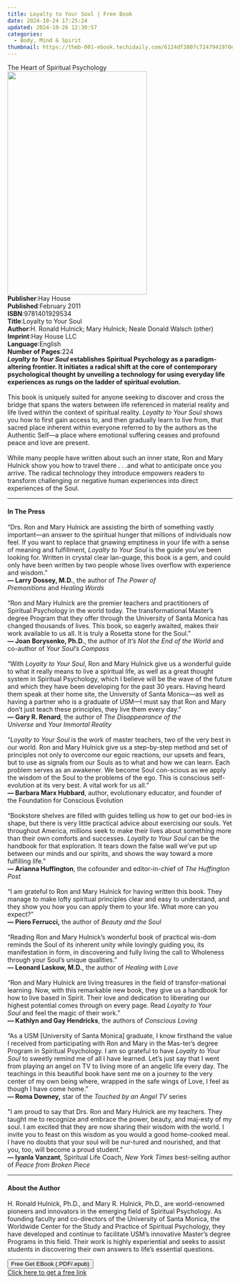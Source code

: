 ```yaml
---
title: Loyalty to Your Soul | Free Book
date: 2024-10-24 17:25:24
updated: 2024-10-26 12:30:57
categories:
  - Body, Mind & Spirit
thumbnail: https://thmb-001-ebook.techidaily.com/6124df3807c7247941970e716d20666bb338e33acce329db13503cba434f6c5b.jpg
---
```

<main id="book-container">
  <div class="flex flex-col">
    <div class="book-brief flex-1 py-6 px-4 sm:p-6 md:py-10 md:px-8">
      <!-- brief-->
      <div class="book-brief-main">The Heart of Spiritual Psychology</div>
    </div>
    <div
      class="book-meta-info flex-1 grid gap-4 col-start-1 col-end-3 row-start-1 sm:mb-6 sm:grid-cols-4 lg:gap-6 lg:col-start-2 lg:row-end-6 lg:row-span-6 lg:mb-0"
    >
      <div
        class="book-meta-info-left place-content-center mt-4 p-4 text-sm leading-6 col-start-2 col-span-2 dark:text-slate-400"
      >
        <img
          class="w-full h-500 object-cover rounded-lg sm:h-255 sm:col-span-2 lg:col-span-full"
          src="https://img-001-ebook.techidaily.com/69e2959953320ae98e7296bf65da70cd1bb0059b096a2394d1b9cdf8e42287f3.jpg"
          alt=""
          width="312"
          height="500"
        />
      </div>
      <div
        class="book-meta-info-right mt-2 col-start-1 row-start-2 col-span-3 self-center"
      >
        <!-- meta data  -->
        <div class="flex flex-col px-4 md:px-8">
          <div class="flex-1">
            <strong>Publisher</strong>:<span class="px-2">Hay House</span>
          </div>
          <div class="flex-1">
            <strong>Published</strong>:<span class="px-2">February 2011</span>
          </div>
          <div class="flex-1">
            <strong>ISBN</strong>:<span class="px-2">9781401929534</span>
          </div>
          <div class="flex-1">
            <strong>Title</strong>:<span class="px-2"
              >Loyalty to Your Soul</span
            >
          </div>
          <div class="flex-1">
            <strong>Author</strong>:<span class="px-2"
              >H. Ronald Hulnick; Mary Hulnick; Neale Donald Walsch
              (other)</span
            >
          </div>
          <div class="flex-1">
            <strong>Imprint</strong>:<span class="px-2">Hay House LLC</span>
          </div>
          <div class="flex-1">
            <strong>Language</strong>:<span class="px-2">English</span>
          </div>
          <div class="flex-1">
            <strong>Number of Pages</strong>:<span class="px-2">224</span>
          </div>
        </div>
      </div>
    </div>
    <div class="book-description flex-1 py-6 px-4 sm:p-6 md:py-10 md:px-8">
      <div class="book-description-main">
        <div accordion-content="" id="description">
          <b
            ><i>Loyalty to Your Soul</i> establishes Spiritual Psychology as a
            paradigm-altering frontier. It initiates a radical shift at the core
            of contemporary psychological thought by unveiling a technology for
            using everyday life experiences as rungs on the ladder of spiritual
            evolution. <br /></b
          ><br />This book is uniquely suited for anyone seeking to discover and
          cross the bridge that spans the waters between life referenced in
          material reality and life lived within the context of spiritual
          reality. <i>Loyalty to Your Soul</i> shows you how to first gain
          access to, and then gradually learn to live from, that sacred place
          inherent within everyone referred to by the authors as the Authentic
          Self—a place where emotional suffering ceases and profound peace and
          love are present. <br /><br />While many people have written about
          such an inner state, Ron and Mary Hulnick show you how to travel there
          . . .and what to anticipate once you arrive. The radical technology
          they introduce empowers readers to transform challenging or negative
          human experiences into direct experiences of the Soul.
        </div>
        <div class="accordion-fader"></div>
      </div>
    </div>
    <div class="book-excerpts flex-1 py-6 px-4 sm:p-6 md:py-10 md:px-8">
      <!-- excerpts-->
      <div class="book-excerpts-main">
        <hr />
        <h4 class="placeholder placeholder-heading">
          <span>In The Press</span>
        </h4>
        <p>
          “Drs. Ron and Mary Hulnick are assisting the birth of something vastly
          important—an answer to the spiritual hunger that millions of
          individuals now feel. If you want to replace that gnawing emptiness in
          your life with a sense of meaning and fulfillment,&nbsp;<i
            >Loyalty to Your Soul</i
          >&nbsp;is the guide you’ve been looking for. Written in crystal clear
          lan-guage, this book is a gem, and could only have been written by two
          people whose lives overflow with experience and wisdom.”<br /><b
            >— Larry Dossey, M.D.</b
          >, the author of&nbsp;<i>The Power of Premonitions</i
          >&nbsp;and&nbsp;<i>Healing Words</i><br /><br />“Ron and Mary Hulnick
          are the premier teachers and practitioners of Spiritual Psychology in
          the world today.&nbsp;The transformational Master’s degree Program
          that they offer through the University of Santa Monica has changed
          thousands of lives. This book, so eagerly awaited, makes their work
          available to us all. It is truly a Rosetta stone for the Soul.”<br /><b
            >— Joan Borysenko, Ph.D.</b
          >, the author of&nbsp;<i>It’s Not the End of the World</i>&nbsp;and
          co-author of&nbsp;<i>Your Soul’s Compass<br /></i><br />“With&nbsp;<i
            >Loyalty to Your Soul</i
          >, Ron and Mary Hulnick give us a wonderful guide to what it really
          means to live a spiritual life, as well as a great thought system in
          Spiritual Psychology, which I believe will be the wave of the future
          and which they have been developing for the past 30 years. Having
          heard them speak at their home site, the University of Santa Monica—as
          well as having a partner who is a graduate of USM—I must say that Ron
          and Mary don’t just teach these principles, they live them every
          day.”<br /><b>— Gary R. Renard</b>, the author of&nbsp;<i
            >The Disappearance of the Universe</i
          >&nbsp;and&nbsp;<i>Your Immortal Reality</i><br />&nbsp;<br />“<i
            >Loyalty to Your Soul</i
          >&nbsp;is the work of master teachers, two of the very best in our
          world. Ron and Mary Hulnick give us a step-by-step method and set of
          principles not only to overcome our egoic reactions, our upsets and
          fears, but to use as signals from our Souls as to what and how we can
          learn. Each problem serves as an awakener. We become Soul con-scious
          as we apply the wisdom of the Soul to the problems of the ego. This is
          conscious self-evolution at its very best. A vital work for us
          all.”<br /><b>— Barbara Marx Hubbard</b>, author, evolutionary
          educator, and founder of the Foundation for Conscious Evolution<br /><br />“Bookstore
          shelves are filled with guides telling us how to get our bod-ies in
          shape, but there is very little practical advice about exercising our
          souls. Yet throughout America, millions seek to make their lives about
          something more than their own comforts and successes.&nbsp;<i
            >Loyalty to Your Soul</i
          >&nbsp;can be the handbook for that exploration. It tears down the
          false wall we’ve put up between our minds and our spirits, and shows
          the way toward a more fulfilling life.”<br /><b
            >— Arianna Huffington</b
          >, the cofounder and editor-in-chief of&nbsp;<i>The Huffington Post</i
          ><br /><br />“I am grateful to Ron and Mary Hulnick for having written
          this book. They manage to make lofty spiritual principles clear and
          easy to understand, and they show you how you can apply them to your
          life. What more can you expect?”<br /><b>— Piero Ferrucci,</b
          >&nbsp;the author of&nbsp;<i>Beauty and the Soul</i
          ><br /><br />“Reading Ron and Mary Hulnick’s wonderful book of
          practical wis-dom reminds the Soul of its inherent unity while
          lovingly guiding you, its manifestation in form, in discovering and
          fully living the call to Wholeness through your Soul’s unique
          qualities.”&nbsp;<br /><b>— Leonard Laskow, M.D.</b>, the author
          of&nbsp;<i>Healing with Love</i><br />&nbsp;<br />“Ron and Mary
          Hulnick are living treasures in the field of transfor-mational
          learning. Now, with this remarkable new book, they give us a handbook
          for how to live based in Spirit. Their love and dedication to
          liberating our highest potential comes through on every page.
          Read&nbsp;<i>Loyalty to Your Soul</i>&nbsp;and feel the magic of their
          work.”<br /><b>— Kathlyn and Gay Hendricks</b>, the&nbsp;authors
          of&nbsp;<i>Conscious Loving</i><br /><br />“As a USM [University of
          Santa Monica] graduate, I know firsthand the value I received from
          participating with Ron and Mary in the Mas-ter’s degree Program in
          Spiritual Psychology. I am so grateful to have&nbsp;<i
            >Loyalty to Your Soul</i
          >&nbsp;to sweetly remind me of all I have learned. Let’s just say that
          I went from playing an angel on TV to living more of an angelic life
          every day. The teachings in this beautiful book have sent me on a
          journey to the very center of my own being where, wrapped in the safe
          wings of Love, I feel as though I have come home.”<br /><b
            >— Roma Downey,</b
          >&nbsp;star of the&nbsp;<i>Touched by an Angel TV&nbsp;</i
          >series<br /><br />"I am proud to say that Drs. Ron and Mary Hulnick
          are my teachers. They taught me to recognize and embrace the power,
          beauty, and maj-esty of my soul. I am excited that they are now
          sharing their wisdom with the world. I invite you to feast on this
          wisdom as you would a good home-cooked meal. I have no doubts that
          your soul will be nur-tured and nourished, and that you, too, will
          become a proud student."<br /><b>— Iyanla Vanzant</b>, Spiritual Life
          Coach,&nbsp;<i>New York Times&nbsp;</i>best-selling author of&nbsp;<i
            >Peace from Broken Piece</i
          >
        </p>
      </div>
    </div>
    <div class="book-about-author flex-1 py-6 px-4 sm:p-6 md:py-10 md:px-8">
      <!-- about author-->
      <div class="book-main-author-main">
        <hr />
        <h4 class="placeholder placeholder-heading">
          <span>About the Author</span>
        </h4>
        <p>
          H. Ronald Hulnick, Ph.D., and Mary R. Hulnick, Ph.D., are
          world-renowned pioneers and innovators in the emerging field of
          Spiritual Psychology. As founding faculty and co-directors of the
          University of Santa Monica, the Worldwide Center for the Study and
          Practice of Spiritual Psychology, they have developed and continue to
          facilitate USM’s innovative Master’s degree Programs in this field.
          Their work is highly experiential and seeks to assist students in
          discovering their own answers to life’s essential questions.
        </p>
      </div>
    </div>
    <div class="book-free-get flex-1 py-6 px-4 sm:p-6 md:py-10 md:px-8">
      <button
        id="btn-free-get"
        class="bg-blue-500 hover:bg-blue-700 text-white font-bold py-2 px-4 rounded"
      >
        Free Get EBook (.PDF/.epub)
      </button>
      <div id="countdown-display" class="px-2 text-lg mt-2"></div>
      <a
        id="free-link"
        class="hidden bg-blue-500 hover:bg-blue-700 text-white font-bold py-2 px-4 rounded"
        href="https://www.ebooks.com/en-us/book/96317730/loyalty-to-your-soul/h-ronald-hulnick/"
        target="_blank"
        >Click here to get a free link</a
      >
    </div>
    <script>
      let countdownTime = 0;
      let countdownInterval = null;
      document
        .getElementById('btn-free-get')
        .addEventListener('click', startCountdown);
      function startCountdown() {
        countdownTime = new Date().getTime() + 60000 * 3;
        countdownInterval = setInterval(updateCountdown, 1000);
        document.getElementById('btn-free-get').disabled = true;
        document
          .getElementById('btn-free-get')
          .classList.add('bg-gray-500', 'cursor-not-allowed');
      }
      function updateCountdown() {
        let currentTime = new Date().getTime();
        let timeLeft = countdownTime - currentTime;
        let secondsLeft = Math.floor(timeLeft / 1000);
        document.getElementById('countdown-display').innerHTML =
          `Remaining time: ${secondsLeft} seconds.`;
        if (secondsLeft <= 0) {
          clearInterval(countdownInterval);
          document.getElementById('btn-free-get').classList.add('hidden');
          document.getElementById('free-link').classList.remove('hidden');
          document.getElementById('countdown-display').innerHTML = '';
        }
      }
    </script>
  </div>
</main>

